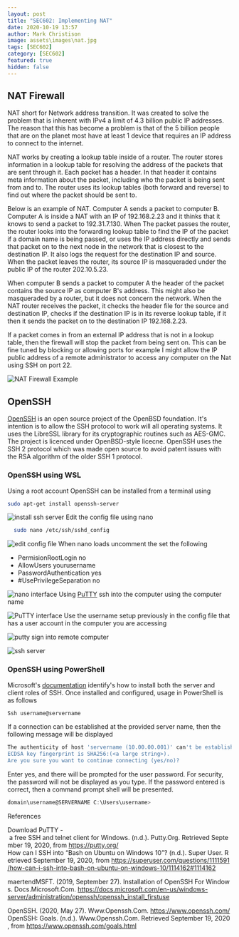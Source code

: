 ```yaml
---
layout: post
title: "SEC602: Implementing NAT"
date: 2020-10-19 13:57
author: Mark Christison
image: assets\images\nat.jpg
tags: [SEC602]
category: [SEC602]
featured: true
hidden: false
---
```


## NAT Firewall

NAT short for Network address transition. It was created to solve the problem that is inherent with IPv4 a limit of 4.3 billion public IP addresses. The reason that this has become a problem is that of the 5 billion people that are on the planet most have at least 1 device that requires an IP address to connect to the internet.

NAT works by creating a lookup table inside of a router. The router stores information in a lookup table for resolving the address of the packets that are sent through it. Each packet has a header. In that header it contains meta information about the packet, including who the packet is being sent from and to. The router uses its lookup tables (both forward and reverse) to find out where the packet should be sent to.

Below is an example of NAT. Computer A sends a packet to computer B. Computer A is inside a NAT with an IP of 192.168.2.23 and it thinks that it knows to send a packet to 192.31.7.130. When The packet passes the router, the router looks into the forwarding lookup table to find the IP of the packet if a domain name is being passed, or uses the IP address directly and sends that packet on to the next node in the network that is closest to the destination IP. It also logs the request for the destination IP and source. When the packet leaves the router, its source IP is masqueraded under the public IP of the router 202.10.5.23.

When computer B sends a packet to computer A the header of the packet contains the source IP as computer B's address. This might also be masqueraded by a router, but it does not concern the network. When the NAT router receives the packet, it checks the header file for the source and destination IP, checks if the destination IP is in its reverse lookup table, if it then it sends the packet on to the destination IP 192.168.2.23.

If a packet comes in from an external IP address that is not in a lookup table, then the firewall will stop the packet from being sent on. This can be fine tuned by blocking or allowing ports for example I might allow the IP public address of a remote administrator to access any computer on the Nat using SSH on port 22.

![NAT Firewall Example](/assets/images/NAT-Firewall.png)

## OpenSSH

[OpenSSH](https://www.openssh.com/) is an open source project of the OpenBSD foundation. It's intention is to allow the SSH protocol to work will all operating systems.
It uses the LibreSSL library for its cryptographic routines such as AES-GMC. The project is licenced under OpenBSD-style licecne. OpenSSH uses the SSH 2 protocol which was made open source to avoid patent issues with the RSA algorithm of the older SSH 1 protocol.

### OpenSSH using WSL

Using a root account OpenSSH can be installed from a terminal using

```bash
sudo apt-get install openssh-server
```

![install ssh server](/assets/images/ssh-WSL1.png)
Edit the config file using nano

```bash
  sudo nano /etc/ssh/sshd_config
```

![edit config file](/assets/images/ssh-WSL3.png)
When nano loads uncomment the set the following

- PermisionRootLogin no
- AllowUsers yourusername
- PasswordAuthentication yes
- #UsePrivilegeSeparation no

![nano interface](/assets/images/ssh-WSL4.png)
Using [PuTTY](https://putty.org/) ssh into the computer using the computer name

![PuTTY interface](/assets/images/ssh-WSL6.png)
Use the username setup previously in the config file that has a user account in the computer you are accessing

![putty sign into remote computer](/assets/images/ssh-WSL7.png)

![ssh server](/assets/images/ssh-WSL8.png)

### OpenSSH using PowerShell

Microsoft's [documentation](https://docs.microsoft.com/en-us/windows-server/administration/openssh/openssh_install_firstuse) identify's how to install both the server and client roles of SSH. Once installed and configured, usage in PowerShell is as follows

```PowerShell
Ssh username@servername
```

If a connection can be established at the provided server name, then the following message will be displayed

```PowerShell
The authenticity of host 'servername (10.00.00.001)' can't be established.
ECDSA key fingerprint is SHA256:(<a large string>).
Are you sure you want to continue connecting (yes/no)?
```

Enter yes, and there will be prompted for the user password. For security, the password will not be displayed as you type. If the password entered is correct, then a command prompt shell will be presented.

```PowerShell
domain\username@SERVERNAME C:\Users\username>
```

References

Download PuTTY - a free SSH and telnet client for Windows. (n.d.). Putty.Org. Retrieved September 19, 2020, from https://putty.org/
How can I SSH into “Bash on Ubuntu on Windows 10”? (n.d.). Super User. Retrieved September 19, 2020, from https://superuser.com/questions/1111591/how-can-i-ssh-into-bash-on-ubuntu-on-windows-10/1114162#1114162

maertendMSFT. (2019, September 27). Installation of OpenSSH For Windows. Docs.Microsoft.Com. https://docs.microsoft.com/en-us/windows-server/administration/openssh/openssh_install_firstuse

OpenSSH. (2020, May 27). Www.Openssh.Com. https://www.openssh.com/
OpenSSH: Goals. (n.d.). Www.Openssh.Com. Retrieved September 19, 2020, from https://www.openssh.com/goals.html

